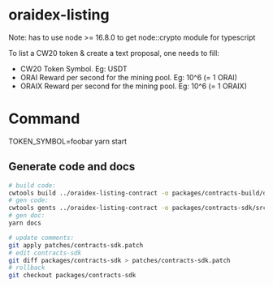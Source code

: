 # oraidex-listing

Note: has to use node >= 16.8.0 to get node::crypto module for typescript

To list a CW20 token & create a text proposal, one needs to fill:

- CW20 Token Symbol. Eg: USDT
- ORAI Reward per second for the mining pool. Eg: 10^6 (= 1 ORAI)
- ORAIX Reward per second for the mining pool. Eg: 10^6 (= 1 ORAIX)

# Command

TOKEN_SYMBOL=foobar yarn start

## Generate code and docs

```bash
# build code:
cwtools build ../oraidex-listing-contract -o packages/contracts-build/data
# gen code:
cwtools gents ../oraidex-listing-contract -o packages/contracts-sdk/src
# gen doc:
yarn docs

# update comments:
git apply patches/contracts-sdk.patch
# edit contracts-sdk
git diff packages/contracts-sdk > patches/contracts-sdk.patch
# rollback
git checkout packages/contracts-sdk
```
